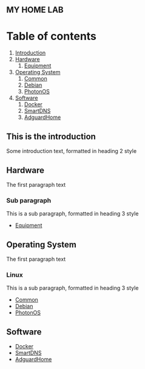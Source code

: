MY HOME LAB
-

# Table of contents
1. [Introduction](#introduction)
2. [Hardware](#hardware)
    1. [Equipment](#equipments)
3. [Operating System](#operating_system)
    1. [Common](#common)
    2. [Debian](#debian)
    3. [PhotonOS](#photonos)
4. [Software](#software)
    1. [Docker](#docker)
    1. [SmartDNS](#smartdns)
    1. [AdguardHome](#adguardhome)

## This is the introduction <a name="introduction"></a>
Some introduction text, formatted in heading 2 style

## Hardware <a name="hardware"></a>
The first paragraph text

### Sub paragraph <a name="equipments.md"></a>
This is a sub paragraph, formatted in heading 3 style
* [Equipment](hardware/equipments.md)

## Operating System <a name="operating_system"></a>
The first paragraph text
### Linux
This is a sub paragraph, formatted in heading 3 style
* [Common](os/linux/common.md)<a name="common"></a>
* [Debian](os/linux/debian.md)<a name="debian"></a>
* [PhotonOS](os/linux/photon.md)<a name="photonos"></a>


## Software <a name="software"></a>
* [Docker](software/docker.md)<a name="docker"></a>
* [SmartDNS](software/smartdns.md)<a name="smartdns"></a>
* [AdguardHome](software/adguardhome.md)<a name="adguardhome"></a>